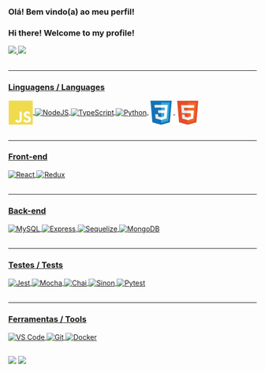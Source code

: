 ### Olá! Bem vindo(a) ao meu perfil!
### Hi there! Welcome to my profile!

<div>
  <a href="https://github.com/brendon-lopes">
  <img height="165em" src="https://github-readme-stats.vercel.app/api?username=brendon-lopes&show_icons=true&theme=radical&include_all_commits=true&count_private=true"/>
  <img height="165em" src="https://github-readme-stats.vercel.app/api/top-langs/?username=brendon-lopes&layout=compact&langs_count=7&theme=radical"/>
</div>

<div style="display: inline_block"><br>
  <hr/>
  <h3> Linguagens / Languages </h3>
  <img align="center" alt="JS" height="50" src="https://raw.githubusercontent.com/devicons/devicon/master/icons/javascript/javascript-plain.svg">
  <img align="center" alt="NodeJS" height="55" src="https://cdn.jsdelivr.net/gh/devicons/devicon/icons/nodejs/nodejs-original.svg">
  <img align="center" alt="TypeScript" height="50" src="https://cdn.jsdelivr.net/gh/devicons/devicon/icons/typescript/typescript-original.svg">
  <img align="center" alt="Python" height="55" src="https://cdn.jsdelivr.net/gh/devicons/devicon/icons/python/python-original.svg">
  <img align="center" alt="CSS" height="50" src="https://raw.githubusercontent.com/devicons/devicon/master/icons/css3/css3-original.svg">
  <img align="center" alt="HTML" height="50" src="https://raw.githubusercontent.com/devicons/devicon/master/icons/html5/html5-original.svg">
</div>

<div style="display: inline_block"><br>
  <hr/>
  <h3> Front-end </h3>
  <img align="center" alt="React" height="50" src="https://cdn.jsdelivr.net/gh/devicons/devicon/icons/react/react-original.svg">
  <img align="center" alt="Redux" height="50" src="https://cdn.jsdelivr.net/gh/devicons/devicon/icons/redux/redux-original.svg">
</div>

<div style="display: inline_block"><br>
  <hr/>
  <h3> Back-end </h3>
  <img align="center" alt="MySQL" height="75" src="https://cdn.jsdelivr.net/gh/devicons/devicon/icons/mysql/mysql-original-wordmark.svg">
  <img align="center" alt="Express" height="55" src="https://cdn.jsdelivr.net/gh/devicons/devicon/icons/express/express-original.svg">
  <img align="center" alt="Sequelize" height="55" src="https://cdn.jsdelivr.net/gh/devicons/devicon/icons/sequelize/sequelize-original.svg"/>
  <img align="center" alt="MongoDB" height="65" src="https://cdn.jsdelivr.net/gh/devicons/devicon/icons/mongodb/mongodb-original-wordmark.svg"/>
</div>

<div style="display: inline_block"><br>
  <hr/>
  <h3> Testes / Tests </h3>
  <img align="center" alt="Jest" height="55" src="https://cdn.jsdelivr.net/gh/devicons/devicon/icons/jest/jest-plain.svg" />
  <img align="center" alt="Mocha" height="55" src="https://cdn.jsdelivr.net/gh/devicons/devicon/icons/mocha/mocha-plain.svg">
  <img align="center" alt="Chai" height="55" src="https://avatars.githubusercontent.com/u/1515293?s=280&v=4">
  <img align="center" alt="Sinon" height="55"  src="https://camo.githubusercontent.com/c1d8136cb62cfd03e64b9193b7384fd75804a7b1bd9b8b705b51cc9d99de8fe3/68747470733a2f2f73696e6f6e6a732e6f72672f6173736574732f696d616765732f6c6f676f2e706e67">
  <img align="center" alt="Pytest" height="70" src="https://cdn.jsdelivr.net/gh/devicons/devicon/icons/pytest/pytest-original-wordmark.svg" />
</div>

<div style="display: inline_block"><br>
  <hr/>
  <h3> Ferramentas / Tools </h3>
  <img align="center" alt="VS Code" height="50" src="https://cdn.jsdelivr.net/gh/devicons/devicon/icons/vscode/vscode-original.svg">
  <img align="center" alt="Git" height="80" src="https://cdn.jsdelivr.net/gh/devicons/devicon/icons/git/git-plain-wordmark.svg">
  <img align="center" alt="Docker" height="65" src="https://cdn.jsdelivr.net/gh/devicons/devicon/icons/docker/docker-original.svg">
</div>          

##

<a href="https://www.linkedin.com/in/brendon-lopes/" target="_blank" height="55"><img src="https://img.shields.io/badge/-LinkedIn-%230077B5?style=for-the-badge&logo=linkedin&logoColor=white" target="_blank"></a>
<a href="mailto:brendon.lopes.21@gmail.com" target="_blank" height="55"><img src="https://img.shields.io/badge/Gmail-D14836?style=for-the-badge&logo=gmail&logoColor=white" target="_blank"></a>
